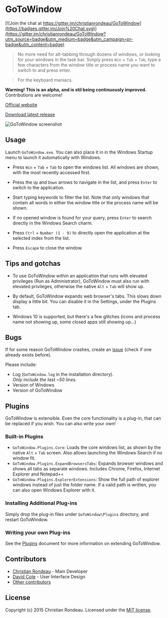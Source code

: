 # GoToWindow

[![Join the chat at https://gitter.im/christianrondeau/GoToWindow](https://badges.gitter.im/Join%20Chat.svg)](https://gitter.im/christianrondeau/GoToWindow?utm_source=badge&utm_medium=badge&utm_campaign=pr-badge&utm_content=badge)

> No more need for alt-tabbing through dozens of windows, or looking for your windows in the task bar. Simply press `Win` + `Tab` + `Tab`, type a few characters from the window title or process name you want to switch to and press enter. 

> For the keyboard maniacs.

**Warning! This is an alpha, and is stil being continuously improved.** Contributions are welcome!

[Official website](http://christianrondeau.github.io/GoToWindow/)

[Download latest release](https://github.com/christianrondeau/GoToWindow/releases)

![GoToWindow screenshot](http://christianrondeau.github.io/GoToWindow/images/GoToWindow_Screenshot_1.png)

## Usage

Launch `GoToWindow.exe`. You can also place it in in the Windows Startup menu to launch it automatically with Windows.

* Press `Win` + `Tab` + `Tab` to open the windows list. All windows are shown, with the most recently accessed first.

* Press the `Up` and `Down` arrows to navigate in the list, and press `Enter` to switch to the application.

* Start typing keywords to filter the list. Note that only windows that contain all words in either the window title _or_ the process name will be shown.

* If no opened window is found for your query, press `Enter` to search directly in the Windows Search charm.

* Press `Ctrl` + `Number (1 - 9)` to directly open the application at the selected index from the list.

* Press `Escape` to close the window.

## Tips and gotchas

* To use GoToWindow within an application that runs with elevated privileges (Run as Administrator), GoToWindow must also run with elevated privileges, otherwise the native `Alt` + `Tab` will show up.

* By default, GoToWindow expands web browser's tabs. This slows down display a little bit. You can disable it in the Settings, under the Plugins tab.

* Windows 10 is supported, but there's a few glitches (icons and process name not showing up, some closed apps still showing up...)

## Bugs

If for some reason GoToWindow crashes, create an [issue](https://github.com/christianrondeau/GoToWindow/issues) (check if one already exists before).

Please include:

* Log (`GoToWindow.log` in the installation directory).<br />_Only include the last ~50 lines._
* Version of Windows
* Version of GoToWindow

## Plugins

GoToWindow is extensible. Even the core functionality is a plug-in, that can be replaced if you wish. You can also write your own!

### Built-in Plugins

* `GoToWindow.Plugins.Core`: Loads the core windows list, as shown by the native `Alt` + `Tab` screen. Also allows launching the Windows Search if no window fit.
* `GoToWindow.Plugins.ExpandBrowsersTabs`: Expands browser windows and shows all tabs as separate windows. Includes Chrome, Firefox, Internet Explorer and Notepad++
* `GoToWindow.Plugins.ExplorerExtensions`: Show the full path of explorer windows instead of just the folder name. If a valid path is written, you can also open Windows Explorer with it.

### Installing Additional Plug-ins

Simply drop the plug-in files under `GoToWindow\Plugins` directory, and restart GoToWindow.

### Writing your own Plug-ins

See the [Plugins](PLUGINS.md) document for more information on extending GoToWindow.

## Contributors

  * [Christian Rondeau](https://github.com/christianrondeau) - Main Developer
  * [David Cote](https://github.com/cotedav) - User Interface Design
  * [Other contributors](https://github.com/christianrondeau/GoToWindow/graphs/contributors)

## License

Copyright (c) 2015 Christian Rondeau. Licensed under the [MIT license](LICENSE.md).
